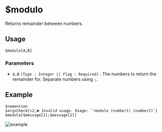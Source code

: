 # $modulo
Returns remainder between numbers.

## Usage
```
$modulo[A;B]
```

### Parameters 
- `A,B` `(Type : Integer || Flag : Required)` : The numbers to return the remainder for. Separate numbers using `;`.

## Example
```
$nomention
$argsCheck[>2;❌ Invalid usage. Usage: `!modulo (number1) (number2)`]
$modulo[$message[1];$message[2]]
```

![example](https://user-images.githubusercontent.com/69215413/123551143-8d177100-d73e-11eb-811a-b72259c67edb.png)
